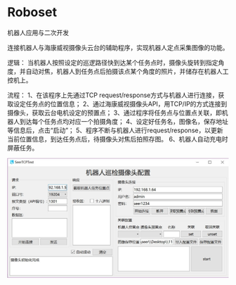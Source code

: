 # Roboset
机器人应用与二次开发


连接机器人与海康威视摄像头云台的辅助程序，实现机器人定点采集图像的功能。 

逻辑： 
当机器人按照设定的巡逻路径快到达某个任务点时，摄像头旋转到指定角度，并自动对焦，机器人到任务点后拍摄该点某个角度的照片，并储存在机器人工控机上。 

流程： 
1、在该程序上先通过TCP request/response方式与机器人进行连接，获取设定任务点的位置信息； 
2、通过海康威视摄像头API，用TCP/IP的方式连接到摄像头，获取云台电机设定的预置点； 
3、通过程序将任务点与位置点关联，即机器人到达每个任务点均对应一个拍摄角度； 
4、设定好任务名，图像名，保存地址等信息后，点击“启动”； 
5、程序不断与机器人进行request/response，以更新当前位置信息，到达任务点后，待摄像头对焦后拍照存图。 6、机器人自动充电时屏蔽任务。

![](/img/界面.JPG) 
